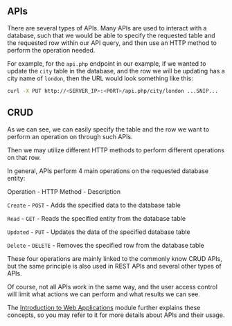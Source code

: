 ## APIs

There are several types of APIs. 
Many APIs are used to interact with a database, such that we would be able to specify the requested table and the requested row within our API query, and then use an HTTP method to perform the operation needed.

For example, for the `api.php` endpoint in our example, if we wanted to update the `city` table in the database, and the row we will be updating has a city name of `london`, then the URL would look something like this:

```bash
curl -X PUT http://<SERVER_IP>:<PORT>/api.php/city/london ...SNIP...
```

## CRUD

As we can see, we can easily specify the table and the row we want to perform an operation on through such APIs. 

Then we may utilize different HTTP methods to perform different operations on that row. 

In general, APIs perform 4 main operations on the requested database entity:

Operation - HTTP Method - Description

`Create` - `POST` - Adds the specified data to the database table

`Read` - `GET` - Reads the specified entity from the database table

`Updated` - `PUT` - Updates the data of the specified database table

`Delete` - `DELETE` - Removes the specified row from the database table

These four operations are mainly linked to the commonly know CRUD APIs, but the same principle is also used in REST APIs and several other types of APIs. 

Of course, not all APIs work in the same way, and the user access control will limit what actions we can perform and what results we can see. 

The [Introduction to Web Applications](https://academy.hackthebox.com/module/details/75) module further explains these concepts, so you may refer to it for more details about APIs and their usage.